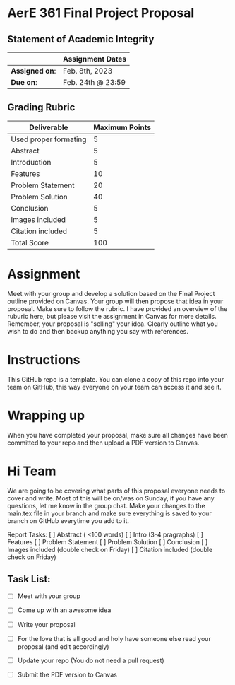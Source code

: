 # AerE 361 Final Project Proposal

## Statement of Academic Integrity


| | Assignment Dates |
| --- | --- |
|**Assigned on**: | Feb. 8th, 2023 |
|**Due on**: | Feb. 24th @ 23:59 |


## Grading Rubric

|Deliverable | Maximum Points |
|---|---|
| Used proper formating | 5 |
| Abstract | 5 |
| Introduction | 5 |
| Features | 10 |
| Problem Statement | 20 |
| Problem Solution | 40 |
| Conclusion | 5 |
| Images included | 5 |
| Citation included | 5 |
| Total Score | 100 |


# Assignment

Meet with your group and develop a solution based on the Final Project outline provided on Canvas. Your group will then propose that idea in your proposal. Make sure to follow the rubric. I have provided an overview of the ruburic here, but please visit the assignment in Canvas for more details. Remember, your proposal is "selling" your idea. Clearly outline what you wish to do and then backup anything you say with references.

# Instructions
This GitHub repo is a template. You can clone a copy of this repo into your team on GitHub, this way everyone on your team can access it and see it.

# Wrapping up
When you have completed your proposal, make sure all changes have been committed to your repo and then upload a PDF version to Canvas.

# Hi Team
We are going to be covering what parts of this proposal everyone needs to cover and write. Most of this will be on/was on Sunday, if you have any questions, let me know in the group chat. Make your changes to the main.tex file in your branch and make sure everything is saved to your branch on GitHub everytime you add to it.

Report Tasks:
[ ] Abstract ( <100 words)
[ ] Intro    (3-4 pragraphs)
[ ] Features 
[ ] Problem Statement
[ ] Problem Solution
[ ] Conclusion
[ ] Images included (double check on Friday)
[ ] Citation included (double check on Friday)

## Task List:
- [ ] Meet with your group
- [ ] Come up with an awesome idea
- [ ] Write your proposal
- [ ] For the love that is all good and holy have someone else read your proposal (and edit accordingly)
- [ ] Update your repo (You do not need a pull request)
- [ ] Submit the PDF version to Canvas

